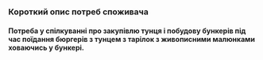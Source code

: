 ### Короткий опис потреб споживача
#### Потреба у спілкуванні про закупівлю тунця і побудову бункерів під час поїдання бюргерів з тунцем з тарілок з живописними малюнками ховаючись у бункері.


